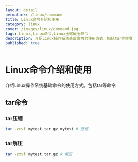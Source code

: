```yaml
---
layout: detail
permalink: /linux/command
title: Linux命令介绍和使用
category: linux
cover: /images/linux/command.jpg
tags: Linux,Linux命令,Linux压缩解压命令
description: 介绍Linux操作系统基础命令的使用方式，包括tar等命令
published: true
---
```


# Linux命令介绍和使用

介绍Linux操作系统基础命令的使用方式，包括tar等命令

## tar命令

### tar压缩
```bash
tar -zcvf mytest.tar.gz mytest # 压缩
```

### tar解压
```bash
tar -zxvf mytest.tar.gz # 解压
```
